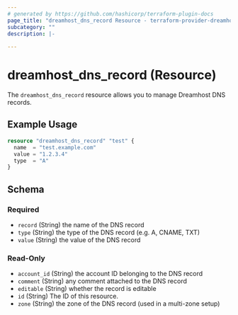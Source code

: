 ```yaml
---
# generated by https://github.com/hashicorp/terraform-plugin-docs
page_title: "dreamhost_dns_record Resource - terraform-provider-dreamhost"
subcategory: ""
description: |-
  
---
```


# dreamhost_dns_record (Resource)

The `dreamhost_dns_record` resource allows you to manage Dreamhost DNS records.

## Example Usage

```terraform
resource "dreamhost_dns_record" "test" {
  name  = "test.example.com"
  value = "1.2.3.4"
  type  = "A"
}
```

<!-- schema generated by tfplugindocs -->
## Schema

### Required

- `record` (String) the name of the DNS record
- `type` (String) the type of the DNS record (e.g. A, CNAME, TXT)
- `value` (String) the value of the DNS record

### Read-Only

- `account_id` (String) the account ID belonging to the DNS record
- `comment` (String) any comment attached to the DNS record
- `editable` (String) whether the record is editable
- `id` (String) The ID of this resource.
- `zone` (String) the zone of the DNS record (used in a multi-zone setup)


